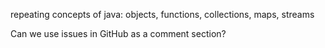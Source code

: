repeating concepts of java: 
objects, functions, collections, maps, streams

Can we use issues in GitHub as a comment section?